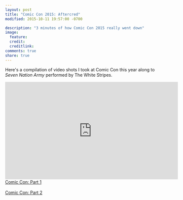 ```yaml
---
layout: post
title: "Comic Con 2015: Aftercred"
modified: 2015-10-11 19:57:00 -0700

description: "3 minutes of how Comic Con 2015 really went down"
image:
  feature: 
  credit: 
  creditlink: 
comments: true
share: true
---
```


Here's a compilation of video shots I took at Comic Con this year along to <i>Seven Nation Army</i> performed by The White Stripes.


<iframe width="560" height="315" src="https://www.youtube.com/embed/Uyp03IPZq1o" frameborder="0" allowfullscreen></iframe>

<br>
<a href="/comic-con-2015">Comic Con: Part 1</a>
<br><br>
<a href="/comic-con-2015-2">Comic Con: Part 2</a>